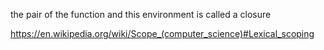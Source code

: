 the pair of the function and this environment is called a closure

https://en.wikipedia.org/wiki/Scope_(computer_science)#Lexical_scoping

